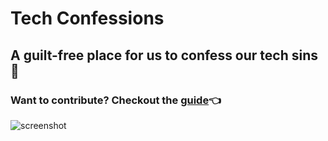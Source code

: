 # Tech Confessions

## A guilt-free place for us to confess our tech sins 🙏

### Want to contribute? Checkout the [guide](https://github.com/JonathanSpeek/tech-confessions/blob/master/CONTRIBUTING.md)👈

![screenshot](https://mir-cdn.behance.net/v1/rendition/project_modules/2800/feb22368414757.5b5be5d081a50.jpg)
